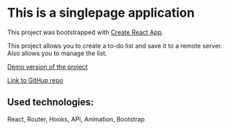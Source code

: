 # This is a singlepage application 

This project was bootstrapped with [Create React App](https://github.com/facebook/create-react-app).

This project allows you to create a to-do list and save it to a remote server.
Also allows you to manage the list.

[Demo version of the project](https://andriifront.github.io/react_todo-form/)

[Link to GitHup repo](https://github.com/andriiFront/react-todo-form)

## Used technologies: 

React, Router, Hooks, API, Animation, Bootstrap
